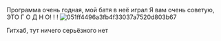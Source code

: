 Программа очень годная, мой батя в неё играл
Я вам очень советую, ЭТО Г О Д Н О! ! !
![051ff4496a3fb4f33037a7520d803b67](https://github.com/user-attachments/assets/353eb3c4-fc23-47a3-bf90-b738cdf0cf86)


Гитхаб, тут ничего серьёзного нет

